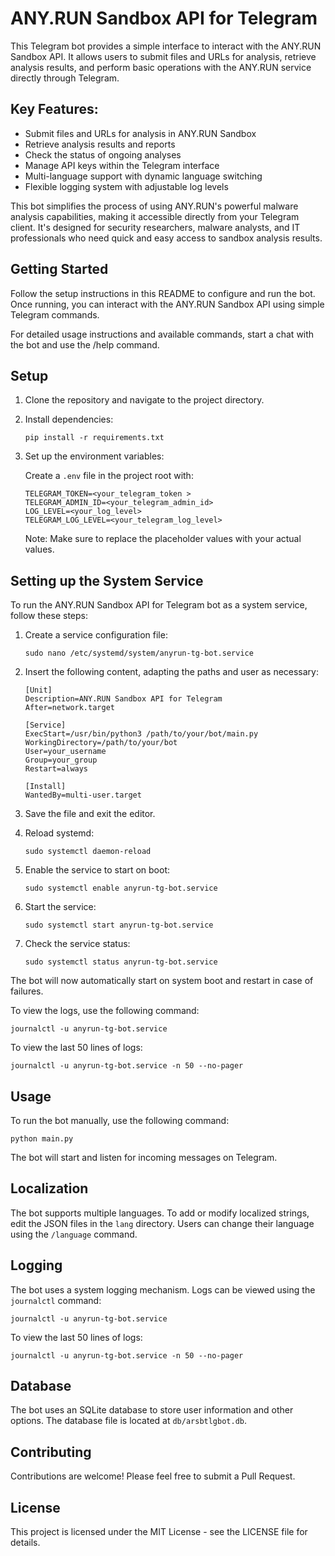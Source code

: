 # ANY.RUN Sandbox API for Telegram

This Telegram bot provides a simple interface to interact with the ANY.RUN Sandbox API. It allows users to submit files and URLs for analysis, retrieve analysis results, and perform basic operations with the ANY.RUN service directly through Telegram.

## Key Features:

- Submit files and URLs for analysis in ANY.RUN Sandbox
- Retrieve analysis results and reports
- Check the status of ongoing analyses
- Manage API keys within the Telegram interface
- Multi-language support with dynamic language switching
- Flexible logging system with adjustable log levels

This bot simplifies the process of using ANY.RUN's powerful malware analysis capabilities, making it accessible directly from your Telegram client. It's designed for security researchers, malware analysts, and IT professionals who need quick and easy access to sandbox analysis results.

## Getting Started

Follow the setup instructions in this README to configure and run the bot. Once running, you can interact with the ANY.RUN Sandbox API using simple Telegram commands.

For detailed usage instructions and available commands, start a chat with the bot and use the /help command.

## Setup

1. Clone the repository and navigate to the project directory.

2. Install dependencies:

   ```
   pip install -r requirements.txt
   ```

3. Set up the environment variables:

   Create a `.env` file in the project root with:

   ```
   TELEGRAM_TOKEN=<your_telegram_token >
   TELEGRAM_ADMIN_ID=<your_telegram_admin_id>
   LOG_LEVEL=<your_log_level>
   TELEGRAM_LOG_LEVEL=<your_telegram_log_level>
   ```

   Note: Make sure to replace the placeholder values with your actual values.

## Setting up the System Service

To run the ANY.RUN Sandbox API for Telegram bot as a system service, follow these steps:

1. Create a service configuration file:
   ```
   sudo nano /etc/systemd/system/anyrun-tg-bot.service
   ```

2. Insert the following content, adapting the paths and user as necessary:
   ```
   [Unit]
   Description=ANY.RUN Sandbox API for Telegram
   After=network.target

   [Service]
   ExecStart=/usr/bin/python3 /path/to/your/bot/main.py
   WorkingDirectory=/path/to/your/bot
   User=your_username
   Group=your_group
   Restart=always

   [Install]
   WantedBy=multi-user.target
   ```

3. Save the file and exit the editor.

4. Reload systemd:
   ```
   sudo systemctl daemon-reload
   ```

5. Enable the service to start on boot:
   ```
   sudo systemctl enable anyrun-tg-bot.service
   ```

6. Start the service:
   ```
   sudo systemctl start anyrun-tg-bot.service
   ```

7. Check the service status:
   ```
   sudo systemctl status anyrun-tg-bot.service
   ```

The bot will now automatically start on system boot and restart in case of failures.

To view the logs, use the following command:
```
journalctl -u anyrun-tg-bot.service
```

To view the last 50 lines of logs:
```
journalctl -u anyrun-tg-bot.service -n 50 --no-pager
```

## Usage

To run the bot manually, use the following command:

```
python main.py
```

The bot will start and listen for incoming messages on Telegram.

## Localization

The bot supports multiple languages. To add or modify localized strings, edit the JSON files in the `lang` directory. Users can change their language using the `/language` command.

## Logging

The bot uses a system logging mechanism. Logs can be viewed using the `journalctl` command:

```
journalctl -u anyrun-tg-bot.service
```

To view the last 50 lines of logs:
```
journalctl -u anyrun-tg-bot.service -n 50 --no-pager
```

## Database

The bot uses an SQLite database to store user information and other options. The database file is located at `db/arsbtlgbot.db`.

## Contributing

Contributions are welcome! Please feel free to submit a Pull Request.

## License

This project is licensed under the MIT License - see the LICENSE file for details.
